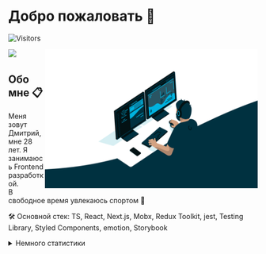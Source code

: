 # Добро пожаловать 👋
![Visitors](https://visitor-badge.glitch.me/badge?page_id=limestormrage)

<img alt="developer" align="right" src="https://github.com/limestormrage/limestormrage/blob/main/assets/coding.gif" width="430" height="280"/>

<a target="_blank" href="https://t.me/limestormrage"><img src="https://img.shields.io/badge/Telegram-000000?style=plastic&logo=Telegram&labelColor=black"/></a>

## Обо мне 📋

  Меня зовут Дмитрий, мне 28 лет. Я занимаюсь Frontend разработкой.<br/>
  В свободное время увлекаюсь спортом 💪 <br/>

🛠 Основной стек: TS, React, Next.js, Mobx, Redux Toolkit, jest, Testing Library, Styled Components, emotion, Storybook



<details>
<summary>Немного статистики</summary>
<img height="140px" src="https://github-readme-stats.vercel.app/api?username=limestormrage&hide_title=true&hide_border=true&show_icons=true&include_all_commits=true&count_private=true&line_height=21&text_color=000&icon_color=000&bg_color=ea6161,ffc64d,fffc4d,52fa5a,4dfcff,c64dff&theme=graywhite" /><br>
<!--START_SECTION:waka-->
<!--END_SECTION:waka-->
</details>

